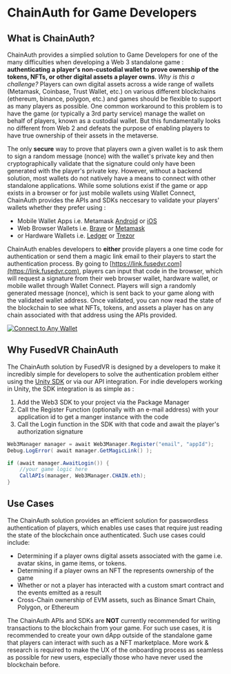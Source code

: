 # ChainAuth for Game Developers

## What is ChainAuth?

ChainAuth provides a simplied solution to Game Developers for one of the many difficulties when developing a Web 3 standalone game : **authenticating a player's non-custodial wallet to prove ownership of the tokens, NFTs, or other digital assets a player owns**. *Why is this a challenge?* Players can own digital assets across a wide range of wallets (Metamask, Coinbase, Trust Wallet, etc.) on various different blockchains (ethereum, binance, polygon, etc.) and games should be flexible to support as many players as possible. One common workaround to this problem is to have the game (or typically a 3rd party service) manage the wallet on behalf of players, known as a custodial wallet. But this fundamentally looks no different from Web 2 and defeats the purpose of enabling players to have true ownership of their assets in the metaverse. 

The only **secure** way to prove that players own a given wallet is to ask them to sign a random message (nonce) with the wallet's private key and then cryptographically validate that the signature could only have been generated with the player's private key. However, without a backend solution, most wallets do not natively have a means to connect with other standalone applications. While some solutions exist if the game or app exists in a browser or for just mobile wallets using Wallet Connect, ChainAuth provides the APIs and SDKs neccesary to validate your players' wallets whether they prefer using :
- Mobile Wallet Apps i.e. Metamask [Android](https://play.google.com/store/apps/details?id=io.metamask&hl=en_US&gl=US) or [iOS](https://apps.apple.com/us/app/metamask-blockchain-wallet/id1438144202)
- Web Browser Wallets i.e. [Brave](https://brave.com/wallet/) or [Metamask](https://metamask.io/)
- or Hardware Wallets i.e. [Ledger](https://www.ledger.com/metamask) or [Trezor](https://wiki.trezor.io/Apps:MetaMask)

ChainAuth enables developers to **either** provide players a one time code for authentication or send them a magic link email to their players to start the authentication process. By going to [https://link.fusedvr.com](https://link.fusedvr.com), players can input that code in the browser, which will request a signature from their web browser wallet, hardware wallet, or mobile wallet through Wallet Connect. Players will sign a randomly generated message (nonce), which is sent back to your game along with the validated wallet address. Once validated, you can now read the state of the blockchain to see what NFTs, tokens, and assets a player has on any chain associated with that address using the APIs provided.  

[![Connect to Any Wallet](https://img.youtube.com/vi/8bQfi_mL6T4/maxresdefault.jpg)](https://www.youtube.com/watch?v=8bQfi_mL6T4)

## Why FusedVR ChainAuth

The ChainAuth solution by FusedVR is designed by a developers to make it incredibly simple for developers to solve the authentication problem either using the [Unity SDK](https://github.com/FusedVR/web3-unity-sdk) or via our API integration. For indie developers working in Unity, the SDK integration is as simple as :

1. Add the Web3 SDK to your project via the Package Manager
2. Call the Register Function (optionally with an e-mail address) with your application id to get a manger instance with the code
3. Call the Login function in the SDK with that code and await the player's authorization signature

```csharp
Web3Manager manager = await Web3Manager.Register("email", "appId");
Debug.LogError( await manager.GetMagicLink() );

if (await manager.AwaitLogin()) {
	//your game logic here
    CallAPIs(manager, Web3Manager.CHAIN.eth);
}
```

## Use Cases

The ChainAuth solution provides an efficient solution for passwordless authentication of players, which enables use cases that require just reading the state of the blockchain once authenticated. Such use cases could include:

- Determining if a player owns digital assets associated with the game i.e. avatar skins, in game items, or tokens.
- Determining if a player owns an NFT the represents ownership of the game
- Whether or not a player has interacted with a custom smart contract and the events emitted as a result
- Cross-Chain ownership of EVM assets, such as Binance Smart Chain, Polygon, or Ethereum

The ChainAuth APIs and SDKs are **NOT** currently recommended for writing transactions to the blockchain from your game. For such use cases, it is recommended to create your own dApp outside of the standalone game that players can interact with such as a NFT marketplace. More work & research is required to make the UX of the onboarding process as seamless as possible for new users, especially those who have never used the blockchain before. 